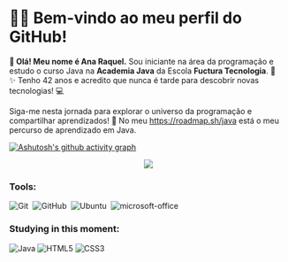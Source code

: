 # 👩‍💻 Bem-vindo ao meu perfil do GitHub! 

**🎉 Olá! Meu nome é Ana Raquel.**
Sou iniciante na área da programação e estudo o curso Java na **Academia Java** da Escola **Fuctura Tecnologia**. 🚀  
✨ Tenho 42 anos e acredito que nunca é tarde para descobrir novas tecnologias! 💻  

Siga-me nesta jornada para explorar o universo da programação e compartilhar aprendizados! 🌟
No meu https://roadmap.sh/java está o meu percurso de aprendizado em Java.

[![Ashutosh's github activity graph](https://github-readme-activity-graph.vercel.app/graph?username=anaraquel00&bg_color=#0000CD&color=15e5a6&line=07e9a5&point=0a855c&area=true&hide_border=true)](https://github.com/ashutosh00710/github-readme-activity-graph)

<p align="center">
  <img src="https://github-profile-trophy.vercel.app/?username=anaraquel00&theme=dracula&row=2&no-bg=true&column=3&margin-w=15&margin-h=15" />
</p>


### Tools:
![Git](https://img.shields.io/badge/-Git-0D1117?style=for-the-badge&logo=git&labelColor=0D1117)&nbsp;
![GitHub](https://img.shields.io/badge/-GitHub-0D1117?style=for-the-badge&logo=github&labelColor=0D1117)&nbsp;
![Ubuntu](https://img.shields.io/badge/-Ubuntu-0D1117?style=for-the-badge&logo=ubuntu&labelColor=0D1117)&nbsp;
![microsoft-office](https://img.shields.io/badge/-microsoft_office-0D1117?style=for-the-badge&logo=microsoft-office&labelColor=0D1117)&nbsp;
 

### Studying in this moment:
![Java](https://img.shields.io/badge/Java-000?style=for-the-badge&logo=java)
![HTML5](https://img.icons8.com/?size=100&id=750nXG40bbAS&format=png&color=000000)
![CSS3](https://img.icons8.com/?size=100&id=102501&format=png&color=000000)
